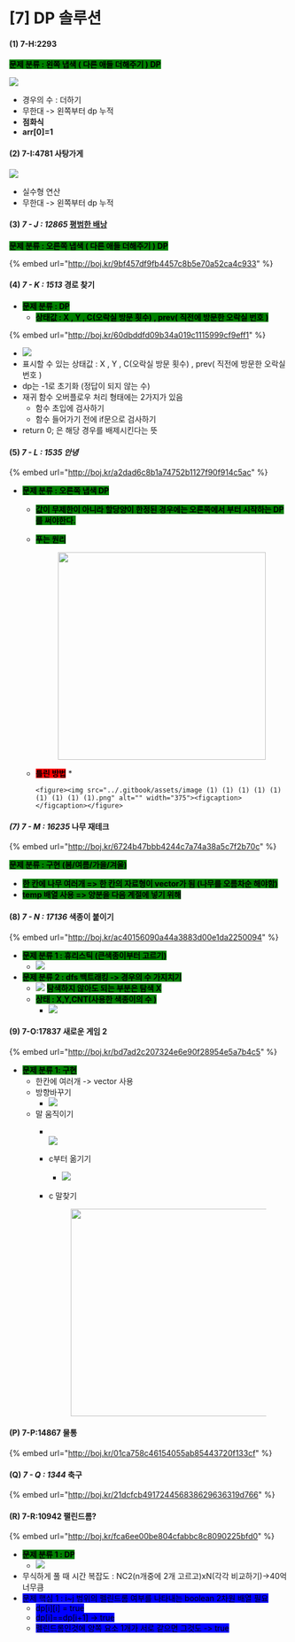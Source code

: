 # \[7] DP 솔루션

#### (1) 7-H:2293

<mark style="background-color:green;">**문제 분류 : 왼쪽 냅색 ( 다른 애들 더해주기 ) DP**</mark>

![](<../.gitbook/assets/image (3) (1) (1) (1) (1) (1).png>)

* 경우의 수 : 더하기
* 무한대 -> 왼쪽부터 dp 누적
* **점화식**
* **arr\[0]=1**

#### (2) 7-I:4781 사탕가게

![](<../.gitbook/assets/image (2) (1) (1) (1) (1) (1) (1) (1).png>)

* 실수형 연산
* 무한대 -> 왼쪽부터 dp 누적&#x20;

#### (3) _7 - J : 12865_ [평범한 배낭](https://www.acmicpc.net/problem/12865)

<mark style="background-color:green;">**문제 분류 : 오른쪽 냅색 ( 다른 애들 더해주기 ) DP**</mark>

{% embed url="http://boj.kr/9bf457df9fb4457c8b5e70a52ca4c933" %}

#### (4) _7 - K : 1513_ 경로 찾기

* <mark style="background-color:green;">**문제 분류 : DP**</mark>
  * <mark style="background-color:green;">**상태값 : X , Y , C(오락실 방문 횟수) , prev( 직전에 방문한 오락실 번호 )**</mark>

{% embed url="http://boj.kr/60dbddfd09b34a019c1115999cf9eff1" %}

* ![](<../.gitbook/assets/image (35).png>)
* 표시할 수 있는 상태값 : X , Y , C(오락실 방문 횟수) , prev( 직전에 방문한 오락실 번호 )
* dp는 -1로 초기화 (정답이 되지 않는 수)
* 재귀 함수 오버플로우 처리 형태에는 2가지가 있음
  * 함수 초입에 검사하기
  * 함수 들어가기 전에 if문으로 검사하기
* return 0; 은 해당 경우를 배제시킨다는 뜻

#### (5) _7 - L : 1535 안녕_

{% embed url="http://boj.kr/a2dad6c8b1a74752b1127f90f914c5ac" %}

* <mark style="background-color:green;">**문제 분류 : 오른쪽 냅색 DP**</mark>
  * <mark style="background-color:green;">**값이 무제한이 아니라 할당양이 한정된 경우에는 오른쪽에서 부터 시작하는 DP를 써야한다.**</mark>
  *   <mark style="background-color:green;">**푸는 원리**</mark>

      <figure><img src="../.gitbook/assets/image (1) (1) (1) (1) (1) (1) (1) (1).png" alt="" width="375"><figcaption></figcaption></figure>
  * <mark style="background-color:red;">**틀린 방법**</mark>
    *

        <figure><img src="../.gitbook/assets/image (1) (1) (1) (1) (1) (1) (1) (1) (1).png" alt="" width="375"><figcaption></figcaption></figure>



#### _(7) 7 - M : 16235_ 나무 재테크

{% embed url="http://boj.kr/6724b47bbb4244c7a74a38a5c7f2b70c" %}

<mark style="background-color:green;">**문제 분류 :  구현 (봄/여름/가을/겨울)**</mark>

* <mark style="background-color:green;">**한 칸에 나무 여러개 => 한 칸의 자료형이 vector가 됨 (나무를 오름차순 해야함)**</mark>
* <mark style="background-color:green;">**temp 배열 사용 => 양분을 다음 계절에 넣기 위해**</mark>

#### (8) _7 - N : 17136_ 색종이 붙이기

{% embed url="http://boj.kr/ac40156090a44a3883d00e1da2250094" %}

* <mark style="background-color:green;">**문제 분류 1 : 휴리스틱 (큰색종이부터 고르기)**</mark>
  * ![](<../.gitbook/assets/image (73).png>)
* <mark style="background-color:green;">**문제 분류 2 : dfs 백트래킹 -> 경우의 수 가지치기**</mark>
  * ![](<../.gitbook/assets/image (71).png>) <mark style="background-color:green;">**탐색하지 않아도 되는 부분은 탐색 X**</mark>
  * <mark style="background-color:green;">**상태 :  X,Y,CNT(사용한 색종이의 수 )**</mark>
    * ![](<../.gitbook/assets/image (72).png>)

#### (9) 7-O:17837 새로운 게임 2

{% embed url="http://boj.kr/bd7ad2c207324e6e90f28954e5a7b4c5" %}

* <mark style="background-color:green;">**문제 분류 1: 구현**</mark>
  * 한칸에 여러개 -> vector 사용
  * 방향바꾸기
    * ![](<../.gitbook/assets/image (79).png>)
  * 말 움직이기
    * \
      ![](<../.gitbook/assets/image (80).png>)
    * c부터 옮기기
      * ![](<../.gitbook/assets/image (82).png>)
    *   c 말찾기

        <div align="left">

        <figure><img src="../.gitbook/assets/image (81).png" alt="" width="375"><figcaption></figcaption></figure>

        </div>

#### (P) 7-P:14867 물통

{% embed url="http://boj.kr/01ca758c46154055ab85443720f133cf" %}

#### (Q) _7 - Q : 1344_ 축구

{% embed url="http://boj.kr/21dcfcb491724456838629636319d766" %}

#### (R) 7-R:10942 팰린드롬?

{% embed url="http://boj.kr/fca6ee00be804cfabbc8c8090225bfd0" %}

* <mark style="background-color:green;">**문제 분류 1 : DP**</mark>
  * ![](<../.gitbook/assets/image (100).png>)
* 무식하게 풀 때 시간 복잡도 : NC2(n개중에 2개 고르고)xN(각각 비교하기)->40억 너무큼
* <mark style="background-color:blue;">문제 핵심 1 : i\~j 범위의 펠린드롬 여부를 나타내는 boolean 2차원 배열 필요</mark>
  * <mark style="background-color:blue;">dp\[i]\[i] = true</mark>
  * <mark style="background-color:blue;">dp\[i]==dp\[i+1] -> true</mark>
  * <mark style="background-color:blue;">펠린드롬인것에 양쪽 요소 1개가 서로 같으면 그것도 -> true</mark>&#x20;
